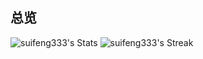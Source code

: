 ## 总览
![suifeng333's Stats](https://github-readme-stats.vercel.app/api?username=suifeng333&theme=vue-dark&show_icons=true&hide_border=true&count_private=true)
![suifeng333's Streak](https://github-readme-streak-stats.herokuapp.com/?user=suifeng333&theme=vue-dark&hide_border=true)
